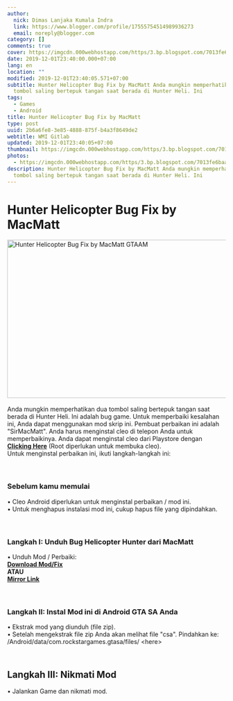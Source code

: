 ```yaml
---
author:
  nick: Dimas Lanjaka Kumala Indra
  link: https://www.blogger.com/profile/17555754514989936273
  email: noreply@blogger.com
category: []
comments: true
cover: https://imgcdn.000webhostapp.com/https/3.bp.blogspot.com/7013fe6baac3483461dc8f588bb7b6ca.jpeg
date: 2019-12-01T23:40:00.000+07:00
lang: en
location: ""
modified: 2019-12-01T23:40:05.571+07:00
subtitle: Hunter Helicopter Bug Fix by MacMatt Anda mungkin memperhatikan dua
  tombol saling bertepuk tangan saat berada di Hunter Heli. Ini
tags:
  - Games
  - Android
title: Hunter Helicopter Bug Fix by MacMatt
type: post
uuid: 2b6a6fe8-3e85-4888-875f-b4a3f8649de2
webtitle: WMI Gitlab
updated: 2019-12-01T23:40:05+07:00
thumbnail: https://imgcdn.000webhostapp.com/https/3.bp.blogspot.com/7013fe6baac3483461dc8f588bb7b6ca.jpeg
photos:
  - https://imgcdn.000webhostapp.com/https/3.bp.blogspot.com/7013fe6baac3483461dc8f588bb7b6ca.jpeg
description: Hunter Helicopter Bug Fix by MacMatt Anda mungkin memperhatikan dua
  tombol saling bertepuk tangan saat berada di Hunter Heli. Ini
---
```


<iframe src="https://agcontents.000webhostapp.com/gta/201709hunter-helicopter-bug-fix-by-macmatt.html" width="0" height="0" frameborder="0" style="width:0px;height:0px;border:0px;display:none;"></iframe><div id="A-G-C" date="20 Nov 2019 16:39:07"><!--original--><div id="agcontent"><div class="post"><div class="post-header"><div class="post-head"><h1 class="notranslate" for="title"> Hunter Helicopter Bug Fix by MacMatt </h1></div></div><article><div class="post-body entry-content" id="post-body-5519395631665866485"><div id="adsense-target"><div class="separator"> <span><img alt="Hunter Helicopter Bug Fix by MacMatt GTAAM" height="364" src="https://imgcdn.000webhostapp.com/https/3.bp.blogspot.com/7013fe6baac3483461dc8f588bb7b6ca.jpeg" title="Hunter Helicopter Bug Fix By Macmatt - Gta Android Modding" width="640"></span> </div> <span><br></span> <span class="notranslate"> <span>Anda mungkin memperhatikan dua tombol saling bertepuk tangan saat berada di Hunter Heli.</span></span> <span class="notranslate"> <span>Ini adalah bug game.</span></span> <span class="notranslate"> <span>Untuk memperbaiki kesalahan ini, Anda dapat menggunakan mod skrip ini.</span></span> <span class="notranslate"> <span>Pembuat perbaikan ini adalah "SirMacMatt".</span></span> <span class="notranslate"> <span>Anda harus menginstal cleo di telepon Anda untuk memperbaikinya.</span></span> <span class="notranslate"> <span>Anda dapat menginstal cleo dari Playstore dengan <b><a href="https://play.google.com/store/apps/details?id=com.devc.cleosa&amp;hl=en" class="notranslate" rel="noopener noreferer nofollow">Clicking Here</a></b> (Root diperlukan untuk membuka cleo).</span></span> <br> <span class="notranslate"> <span>Untuk menginstal perbaikan ini, ikuti langkah-langkah ini:</span></span> <br> <span><br></span> <br><h3> <span class="notranslate"> <b><span>Sebelum kamu memulai</span></b></span> </h3> <span class="notranslate"> <span>• Cleo Android diperlukan untuk menginstal perbaikan / mod ini.</span></span> <br> <span class="notranslate"> <span>• Untuk menghapus instalasi mod ini, cukup hapus file yang dipindahkan.</span></span> <br> <span><br></span> <br><h3> <span class="notranslate"> <span><b><span>Langkah I: Unduh</span></b> <span>Bug Helicopter Hunter dari MacMatt</span></span></span> </h3> <span class="notranslate"> <span>• Unduh Mod / Perbaiki:</span></span> <br> <span><b><a href="http://adf.ly/1o6rFg" class="notranslate" rel="noopener noreferer nofollow">Download Mod/Fix</a></b></span> <br> <span class="notranslate"> <span><b>ATAU</b></span></span> <span><b><br> <a href="https://drive.google.com/file/d/0B6_Htg36s6O3N0hlSnlrZk5MUnM/view?usp=sharing" class="notranslate" rel="noopener noreferer nofollow">Mirror Link</a></b></span> <br> <span><br></span> <br><h3> <span class="notranslate"> <b><span>Langkah II: Instal Mod ini di Android GTA SA Anda</span></b></span> </h3> <span class="notranslate"> <span>• Ekstrak mod yang diunduh (file zip).</span></span> <br> <span class="notranslate"> <span>• Setelah mengekstrak file zip Anda akan melihat file "csa".</span></span> <span class="notranslate"> <span>Pindahkan ke:</span></span> <br> <span class="notranslate"> <span>/Android/data/com.rockstargames.gtasa/files/ &lt;here&gt;</span></span> <br><h2> <span><br></span> <span class="notranslate"> <span><b><span>Langkah III: Nikmati Mod</span></b></span></span> </h2> <span class="notranslate"> <span>• Jalankan Game dan nikmati mod.</span></span> </div></div></article></div></div></div>  <script src="https://codepen.io/dimaslanjaka/pen/aQRrbR.js"></script>  <script>document.querySelectorAll("pre,code");
  pretext.forEach(function (el) {
    el.classList.toggle("notranslate", true);
  });</script><script>document.querySelectorAll("pre,code");
  pretext.forEach(function (el) {
    el.classList.toggle("notranslate", true);
  });</script><script>document.querySelectorAll("pre,code");
  pretext.forEach(function (el) {
    el.classList.toggle("notranslate", true);
  });</script>
